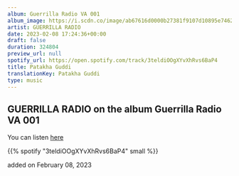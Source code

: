 ```yaml
---
album: Guerrilla Radio VA 001
album_image: https://i.scdn.co/image/ab67616d0000b27381f9107d10895e7462a71774
artist: GUERRILLA RADIO
date: 2023-02-08 17:24:36+00:00
draft: false
duration: 324804
preview_url: null
spotify_url: https://open.spotify.com/track/3teldiOOgXYvXhRvs6BaP4
title: Patakha Guddi
translationKey: Patakha Guddi
type: music
---
```


## GUERRILLA RADIO on the album Guerrilla Radio VA 001

You can listen [here](https://open.spotify.com/track/3teldiOOgXYvXhRvs6BaP4)

{{% spotify "3teldiOOgXYvXhRvs6BaP4" small %}}

added on February 08, 2023